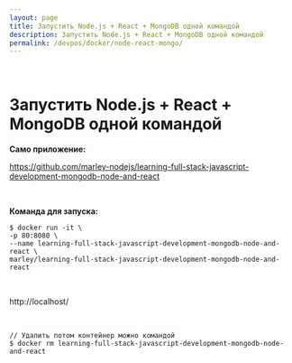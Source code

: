 ```yaml
---
layout: page
title: Запустить Node.js + React + MongoDB одной командой
description: Запустить Node.js + React + MongoDB одной командой
permalink: /devpos/docker/node-react-mongo/
---
```


<br/>

# Запустить Node.js + React + MongoDB одной командой

**Само приложение:**

https://github.com/marley-nodejs/learning-full-stack-javascript-development-mongodb-node-and-react

<br/>

**Команда для запуска:**

```
$ docker run -it \
-p 80:8080 \
--name learning-full-stack-javascript-development-mongodb-node-and-react \
marley/learning-full-stack-javascript-development-mongodb-node-and-react
```

<br/>

http://localhost/

<br/>

    // Удалить потом контейнер можно командой
    $ docker rm learning-full-stack-javascript-development-mongodb-node-and-react
